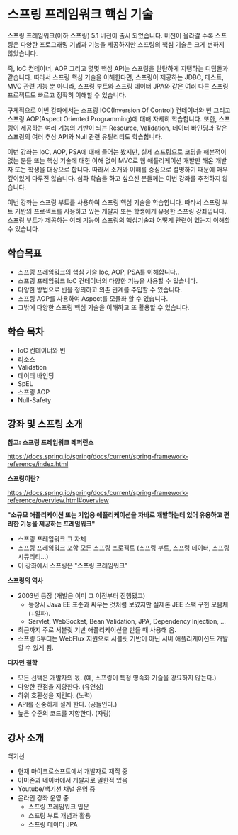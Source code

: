 # 스프링 프레임워크 핵심 기술

스프링 프레임워크(이하 스프링) 5.1 버전이 출시 되었습니다. 버전이 올라갈 수록 스프링은 다양한 프로그래밍 기법과 기능을 제공하지만 스프링의 핵심 기술은 크게 변하지 않았습니다.

즉, IoC 컨테이너, AOP 그리고 몇몇 핵심 API는 스프링을 탄탄하게 지탱하는 디딤돌과 같습니다. 따라서 스프링 핵심 기술을 이해한다면, 스프링이 제공하는 JDBC, 테스트, MVC 관련 기능 뿐 아니라, 스프링 부트와 스프링 데이터 JPA와 같은 여러 다른 스프링 프로젝트도 빠르고 정확히 이해할 수 있습니다.

구체적으로 이번 강좌에서는 스프링 IOC(Inversion Of Control) 컨테이너와 빈 그리고 스프링 AOP(Aspect Oriented Programming)에 대해 자세히 학습합니다. 또한, 스프링이 제공하는 여러 기능의 기반이 되는 Resource, Validation, 데이터 바인딩과 같은 스프링의 여러 추상 API와 Null 관련 유틸리티도 학습합니다.

이번 강좌는 IoC, AOP, PSA에 대해 들어는 봤지만, 실제 스프링으로 코딩을 해본적이 없는 분들 또는 핵심 기술에 대한 이해 없이 MVC로 웹 애플리케이션 개발만 해온 개발자 또는 학생을 대상으로 합니다. 따라서 소개와 이해를 중심으로 설명하기 때문에 매우 깊이있게 다루진 않습니다. 심화 학습을 하고 싶으신 분들께는 이번 강좌를 추천하지 않습니다.

이번 강좌는 스프링 부트를 사용하여 스프링 핵심 기술을 학습합니다. 따라서 스프링 부트 기반의 프로젝트를 사용하고 있는 개발자 또는 학생에게 유용한 스프링 강좌입니다. 스프링 부트가 제공하는 여러 기능이 스프링의 핵심기술과 어떻게 관련이 있는지 이해할 수 있습니다.

## 학습목표

- 스프링 프레임워크의 핵심 기술 Ioc, AOP, PSA를 이해합니다..
- 스프링 프레임워크 IoC 컨테이너의 다양한 기능을 사용할 수 있습니다.
- 다양한 방법으로 빈을 정의하고 의존 관계를 주입할 수 있습니다.
- 스프링 AOP를 사용하여 Aspect를 모듈화 할 수 있습니다.
- 그밖에 다양한 스프링 핵심 기술을 이해하고 또 활용할 수 있습니다.

## 학습 목차

- IoC 컨테이너와 빈
- 리소스
- Validation
- 데이터 바인딩
- SpEL
- 스프링 AOP
- Null-Safety



## 강좌 및 스프링 소개

**참고: 스프링 프레임워크 레퍼런스**

https://docs.spring.io/spring/docs/current/spring-framework-reference/index.html



**스프링이란?**

https://docs.spring.io/spring/docs/current/spring-framework-reference/overview.html#overview

**"소규모 애플리케이션 또는 기업용 애플리케이션을 자바로 개발하는데 있어 유용하고 편리한 기능을 제공하는 프레임워크"**

- 스프링 프레임워크 그 자체
- 스프링 프레임워크 포함 모든 스프링 프로젝트 (스프링 부트, 스프링 데이터, 스프링 시큐리티...)
- 이 강좌에서 스프링은 "스프링 프레임워크"

**스프링의 역사**

- 2003년 등장 (개발은 이미 그 이전부터 진행됐고)
  - 등장시 Java EE 표준과 싸우는 것처럼 보였지만 실제론 JEE 스팩 구현 모음체(+알파).
  - Servlet, WebSocket, Bean Validation, JPA, Dependency Injection, ...
- 최근까지 주로 서블릿 기반 애플리케이션을 만들 때 사용해 옴.
- 스프링 5부터는 WebFlux 지원으로 서블릿 기반이 아닌 서버 애플리케이션도 개발할 수 있게 됨.

**디자인 철학**

- 모든 선택은 개발자의 몫. (예, 스프링이 특정 영속화 기술을 강요하지 않는다.)
- 다양한 관점을 지향한다. (유연성)
- 하위 호환성을 지킨다. (노력)
- API를 신중하게 설계 한다. (공들인다.)
- 높은 수준의 코드를 지향한다. (자랑)



## 강사 소개

백기선

- 현재 마이크로소프트에서 개발자로 재직 중
- 아마존과 네이버에서 개발자로 일한적 있음
- Youtube/백기선 채널 운영 중
- 온라인 강좌 운영 중
  - 스프링 프레임워크 입문
  - 스프링 부트 개념과 활용
  - 스프링 데이터 JPA

